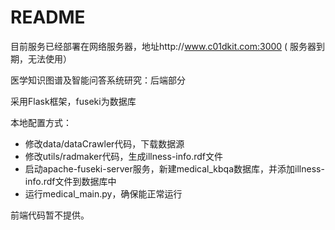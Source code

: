 # README

目前服务已经部署在网络服务器，地址http://www.c01dkit.com:3000 ( 服务器到期，无法使用）

医学知识图谱及智能问答系统研究：后端部分

采用Flask框架，fuseki为数据库

本地配置方式：

* 修改data/dataCrawler代码，下载数据源
* 修改utils/radmaker代码，生成illness-info.rdf文件
* 启动apache-fuseki-server服务，新建medical_kbqa数据库，并添加illness-info.rdf文件到数据库中
* 运行medical_main.py，确保能正常运行

前端代码暂不提供。
